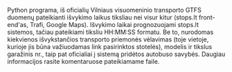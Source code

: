 Python programa, iš oficialių Vilniaus visuomeninio transporto GTFS duomenų pateikianti išvykimo laikus tiksliau nei visur kitur (stops.lt front-end'as, Trafi, Google Maps). Išvykimo laikai prognozuojami stops.lt sistemos, tačiau pateikiami tiksliu HH:MM:SS formatu. Be to, nurodomas kiekvienos išvykstančios transporto priemonės vėlavimas (toje vietoje, kurioje jis būna važiuodamas link pasirinktos stotelės), modelis ir tikslus garažinis nr., taip pat oficialiai į sistemą pridėtos autobuso savybės. Daugiau informacijos rasite komentaruose pateikiamame faile.

